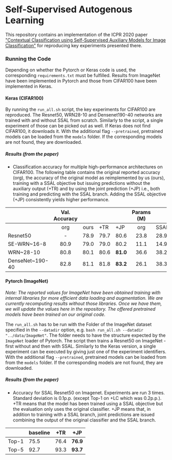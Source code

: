 # Self-Supervised Autogenous Learning

This repository contains an implementation of the ICPR 2020 paper ["Contextual Classification using Self-Supervised Auxiliary Models for Image Classification"](https://spalaciob.github.io/ssal.html) for reproducing key experiments presented there. 

### Running the Code

Depending on whether the Pytorch or Keras code is used, the corresponding `requirements.txt` must be fulfilled. Results from ImageNet have been implemented in Pytorch and those from CIFAR100 have been implemented in Keras. 

#### Keras (CIFAR100)

By running the `run_all.sh` script, the key experiments for CIFAR100 are reproduced. The Resnet50, WRN28-10 and Densenet190-40 networks are trained with and without SSAL from scratch. Similarly to the script, a single experiment of those can be picked out as well. If Keras does not find CIFAR100, it downloads it. With the additional flag `--pretrained`, pretrained models can be loaded from the `models` folder. If the corresponding models are not found, they are downloaded.

##### Results (from the paper)

- Classification accuracy for multiple high-performance architectures on CIFAR100. The following table contains the original reported accuracy (org), the accuracy of the original model as reimplemented by us (ours), training with a SSAL objective but issuing predictions without the auxiliary output (+TR) and by using the joint prediction (+JP) i.e., both training and predicting with the SSAL branch. Adding the SSAL objective (+JP) consistently yields higher performance.

|                 | Val. Accuracy |      |      |               | Params (M) |      |
|-----------------|:-------------:|:----:|------|---------------|:----------:|------|
|                 | org           | ours | +TR  | +JP           | org        | SSAL |
| Resnet50        | -             | 78.9 | 79.7 | 80.6          | 23.8       | 28.9 |
| SE-WRN~16-8     | 80.9          | 79.0 | 79.0 | 80.2          | 11.1       | 14.9 |
| WRN~28-10       | 80.8          | 80.1 | 80.6 | __81.0__      | 36.6       | 38.2 |
| DenseNet~190-40 | 82.8          | 81.1 | 81.8 | __83.2__      | 26.1       | 38.3 |

#### Pytorch (ImageNet)

_Note: The reported values for ImageNet have been obtained training with internal libraries for more efficient data loading and augmentation. We are currently recomputing results without those libraries. Once we have them, we will update the values here in the repository. The offered pretrained models have been trained on our original code._

The `run_all.sh` has to be run with the Folder of the ImageNet dataset specified in the `--datadir` option, e.g. `bash run_all.sh --datadir "../data/ImageNet"`. The folder needs to have the structure expected by the `ImageNet` loader of Pytorch. The script then trains a Resnet50 on ImageNet - first without and then with SSAL. Similarly to the Keras version, a single experiment can be executed by giving just one of the experiment identifiers. With the additional flag `--pretrained`, pretrained models can be loaded from from the `models` folder. If the corresponding models are not found, they are downloaded.

##### Results (from the paper)
- Accuracy for SSAL Resnet50 on Imagenet. Experiments are run 3 times. Standard deviation is 0.1p.p. (except Top-1 on +LC which was 0.2p.p.). +TR means that the model has been trained using a SSAL objective but the evaluation only uses the original classifier. +JP means that, in addition to training with a SSAL branch, joint predictions are issued combining the output of the original classifier and the SSAL branch. 

|       | baseline   | +TR  | +JP           |
|-------|------------|------|---------------|
| Top-1 | 75.5       | 76.4 | __76.9__      |
| Top-5 | 92.7       | 93.3 | __93.7__      |
